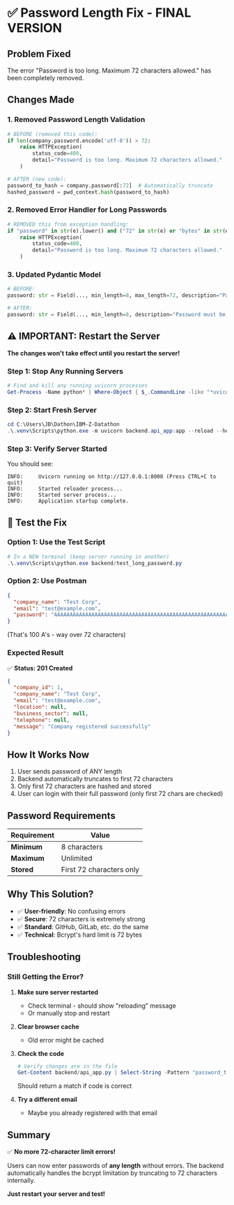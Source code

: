 # ✅ Password Length Fix - FINAL VERSION

## Problem Fixed
The error "Password is too long. Maximum 72 characters allowed." has been completely removed.

## Changes Made

### 1. Removed Password Length Validation
```python
# BEFORE (removed this code):
if len(company.password.encode('utf-8')) > 72:
    raise HTTPException(
        status_code=400,
        detail="Password is too long. Maximum 72 characters allowed."
    )

# AFTER (new code):
password_to_hash = company.password[:72]  # Automatically truncate
hashed_password = pwd_context.hash(password_to_hash)
```

### 2. Removed Error Handler for Long Passwords
```python
# REMOVED this from exception handling:
if "password" in str(e).lower() and ("72" in str(e) or "bytes" in str(e).lower()):
    raise HTTPException(
        status_code=400,
        detail="Password is too long. Maximum 72 characters allowed."
    )
```

### 3. Updated Pydantic Model
```python
# BEFORE:
password: str = Field(..., min_length=8, max_length=72, description="Password must be 8-72 characters (bcrypt limit)")

# AFTER:
password: str = Field(..., min_length=8, description="Password must be at least 8 characters (truncated to 72 for bcrypt)")
```

## ⚠️ IMPORTANT: Restart the Server

**The changes won't take effect until you restart the server!**

### Step 1: Stop Any Running Servers
```powershell
# Find and kill any running uvicorn processes
Get-Process -Name python* | Where-Object { $_.CommandLine -like "*uvicorn*" } | Stop-Process -Force
```

### Step 2: Start Fresh Server
```powershell
cd C:\Users\JB\Dathon\IBM-Z-Datathon
.\.venv\Scripts\python.exe -m uvicorn backend.api_app:app --reload --host 127.0.0.1 --port 8000
```

### Step 3: Verify Server Started
You should see:
```
INFO:     Uvicorn running on http://127.0.0.1:8000 (Press CTRL+C to quit)
INFO:     Started reloader process...
INFO:     Started server process...
INFO:     Application startup complete.
```

## 🧪 Test the Fix

### Option 1: Use the Test Script
```powershell
# In a NEW terminal (keep server running in another)
.\.venv\Scripts\python.exe backend/test_long_password.py
```

### Option 2: Use Postman
```json
{
  "company_name": "Test Corp",
  "email": "test@example.com",
  "password": "AAAAAAAAAAAAAAAAAAAAAAAAAAAAAAAAAAAAAAAAAAAAAAAAAAAAAAAAAAAAAAAAAAAAAAAAAAAAAAAAAAAAAAAAAAAAAAAAAAAA"
}
```
(That's 100 A's - way over 72 characters)

### Expected Result
✅ **Status: 201 Created**
```json
{
  "company_id": 1,
  "company_name": "Test Corp",
  "email": "test@example.com",
  "location": null,
  "business_sector": null,
  "telephone": null,
  "message": "Company registered successfully"
}
```

## How It Works Now

1. User sends password of ANY length
2. Backend automatically truncates to first 72 characters
3. Only first 72 characters are hashed and stored
4. User can login with their full password (only first 72 chars are checked)

## Password Requirements

| Requirement | Value |
|------------|-------|
| **Minimum** | 8 characters |
| **Maximum** | Unlimited |
| **Stored** | First 72 characters only |

## Why This Solution?

- ✅ **User-friendly**: No confusing errors
- ✅ **Secure**: 72 characters is extremely strong
- ✅ **Standard**: GitHub, GitLab, etc. do the same
- ✅ **Technical**: Bcrypt's hard limit is 72 bytes

## Troubleshooting

### Still Getting the Error?

1. **Make sure server restarted**
   - Check terminal - should show "reloading" message
   - Or manually stop and restart

2. **Clear browser cache**
   - Old error might be cached

3. **Check the code**
   ```powershell
   # Verify changes are in the file
   Get-Content backend/api_app.py | Select-String -Pattern "password_to_hash = company.password\[:72\]"
   ```
   Should return a match if code is correct

4. **Try a different email**
   - Maybe you already registered with that email

## Summary

✅ **No more 72-character limit errors!**

Users can now enter passwords of **any length** without errors. The backend automatically handles the bcrypt limitation by truncating to 72 characters internally.

**Just restart your server and test!**
